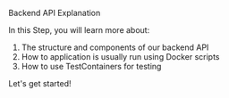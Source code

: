 Backend API Explanation

In this Step, you will learn more about:

1. The structure and components of our backend API
2. How to application is usually run using Docker scripts 
3. How to use TestContainers for testing

Let's get started!

